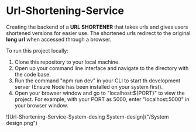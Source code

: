 # Url-Shortening-Service

Creating the backend of a **URL SHORTENER** that takes urls and gives users shortened versions for easier use.
The shortened urls redirect to the original __long url__ when accessed through a browser.

To run this project locally:

1. Clone this repository to your local machine.
2. Open up your command line interface and navigate to the directory with the code base.
3. Run the command "npm run dev" in your CLI to start th development server (Ensure Node has been installed on your system first).
4. Open your browser window and go to "localhost:${PORT}" to view the project. For example, with your PORT as 5000, enter "localhost:5000" in your browser window.


![Url-Shortening-Service-System-desing System-design]("/System design.png")
